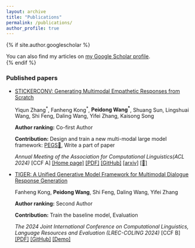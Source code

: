 ```yaml
---
layout: archive
title: "Publications"
permalink: /publications/
author_profile: true
---
```


{% if site.author.googlescholar %}
  <div class="wordwrap">You can also find my articles on <a href="{{site.author.googlescholar}}">my Google Scholar profile</a>.</div>
{% endif %}

<!-- {% include base_path %}

{% for post in site.publications reversed %}
  {% include archive-single.html %}
{% endfor %} -->
### Published papers

- [STICKERCONV: Generating Multimodal Empathetic Responses from Scratch](https://neu-datamining.github.io/StickerConv/)

  Yiqun Zhang<sup>\*</sup>, Fanheng Kong<sup>\*</sup>, **Peidong Wang<sup>\*</sup>**, Shuang Sun, Lingshuai Wang,  Shi Feng, Daling Wang, Yifei Zhang, Kaisong Song

  **Author ranking:** Co-first Author

  **Contribution:** Design and train a new multi-modal large model framework: [PEGS📌](https://github.com/ZhangYiqun018/StickerConv), Write a part of  paper

  *Annual Meeting of the Association for Computational Linguistics(ACL 2024)* [CCF A] [[Home page]](https://neu-datamining.github.io/StickerConv/) [[PDF]](https://arxiv.org/pdf/2402.01679) [[GitHub]](https://github.com/ZhangYiqun018/StickerConv) [[arxiv]](https://arxiv.org/abs/2402.01679) [[🤗]](https://huggingface.co/datasets/NEUDM/StickerConv)

- [TIGER: A Unified Generative Model Framework for Multimodal Dialogue Response Generation](https://aclanthology.org/2024.lrec-main.1403/)

  Fanheng Kong, **Peidong Wang**, Shi Feng, Daling Wang, Yifei Zhang

  **Author ranking:** Second Author

  **Contribution:** Train the baseline model, Evaluation

  *The 2024 Joint International Conference on Computational Linguistics, Language Resources and Evaluation (LREC-COLING 2024)* [CCF B] [[PDF]](https://aclanthology.org/2024.lrec-main.1403.pdf) [[GitHub]](https://github.com/friedrichor/TIGER) [[Demo]](https://www.youtube.com/watch?v=Kd0CMwDs8Rk)